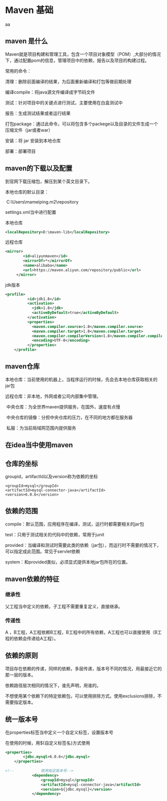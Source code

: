 # Maven 基础
aa

## maven 是什么 

Maven就是项目构建和管理工具，包含一个项目对象模型（POM）,大部分的情况下，通过配置pom的信息，管理项目中的依赖，报告以及项目的构建过程。

常用的命令：

清理：删除前面编译的结果，为后面重新编译和打包等做前期处理

编译compile：将java源文件编译成字节码文件

测试：针对项目中的关键点进行测试，主要使用在白盒测试中

报告：生成测试结果或者运行结果

打包package：通过此命令，可以将包含多个packege以及目录的文件生成一个压缩文件（jar或者war）

安装：将 jar 安装到本地仓库

部署：部署项目

## maven的下载以及配置

到官网下载压缩包，解压到某个英文目录下。

本地仓库的默认目录：

​	C:\Users\mameiping\.m2\repository

settings.xml当中进行配置

本地仓库

```xml
<localRepository>D:\maven-lib</localRepository>
```

远程仓库

```xml
<mirror>
		<id>aliyunmaven</id>
		<mirrorOf>*</mirrorOf>
		<name>alibaba</name>
		<url>https://maven.aliyun.com/repository/public</url>
	 </mirror>
```

jdk版本

```xml
<profile>
		  <id>jdk1.8</id>
		  <activation>
			<jdk>1.8</jdk>
			<activeByDefault>true</activeByDefault>
		  </activation>
		  <properties>
			<maven.compiler.source>1.8</maven.compiler.source>
			<maven.compiler.target>1.8</maven.compiler.target>
			<maven.compiler.compilerVersion>1.8</maven.compiler.compilerVersion>
			<encoding>UTF-8</encoding>
		  </properties>
	</profile>
```



## maven仓库

本地仓库：当前使用的机器上，当程序运行的时候，先会去本地仓库获取相关的jar包

远程仓库：非本地，外网或者公司内部集中管理。

​	中央仓库：为全世界maven提供服务，在国外，速度有点慢

​	中央仓库的镜像：分担中央仓库的压力，在不同的地方都在服务器

​	私服：为当前局域网范围内提供服务



## 在idea当中使用maven



## 仓库的坐标

groupid，artifactId以及version称为依赖的坐标

```
<groupId>mysql</groupId>
<artifactId>mysql-connector-java</artifactId>
<version>6.0.6</version>
```

## 依赖的范围

compile：默认范围，应用程序在编译，测试，运行时都需要相关的jar包

test：只用于测试相关的代码中的依赖，常用于junit

provided：当编译和测试时需要此类的依赖（jar包），而运行时不需要的情况下，可以指定成此范围。常见于servlet依赖

system：和provided类似，必须显式提供本地jar包所在的位置。



## maven依赖的特征

### 继承性

父工程当中定义的依赖，子工程不需要重复定义，直接继承。



### 传递性

A ，B工程，A工程依赖B工程，B工程中的所有依赖，A工程也可以直接使用（B工程的依赖会传递给A工程）。



## 依赖的原则

项目存在依赖的传递，同样的依赖，多层传递，版本号不同的情况，用最接近它的那一层的版本。

依赖路径层次相同的情况下，谁先声明，用谁的。

不想使用某个依赖下的特定依赖包，可以使用排除方式。使用exclusions排除，不需要指定版本。



## 统一版本号

在properties标签当中定义一个自定义标签，设置版本号

在使用的时候，用${自定义标签名}方式使用

```xml
<properties>
        <jdbc.mysql>6.0.6</jdbc.mysql>
    </properties>
    
<!--            使用指定版本号-->
            <dependency>
                <groupId>mysql</groupId>
                <artifactId>mysql-connector-java</artifactId>
                <version>${jdbc.mysql}</version>
            </dependency>
```

